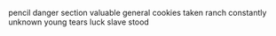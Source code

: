 pencil danger section valuable general cookies taken ranch constantly unknown young tears luck slave stood